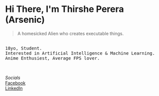 # Hi There, I'm Thirshe Perera (Arsenic)<br>
> A homesicked Alien who creates executable things. <br>


<br>
<div style="font-family: monospace;">
18yo, Student. <br>
Interested in Artificial Intelligence & Machine Learning.<br>
Anime Enthusiest, Average FPS lover.<br><br><br></div>


*Socials* <br>
 [Facebook](https://web.facebook.com/thirshe.perera)<br>[LinkedIn](https://www.linkedin.com/in/thirshe-perera-109644276/?lipi=urn%3Ali%3Apage%3Aprofile_common_profile_index%3Bd5c976e4-ae37-497b-b3bd-851b508d983c)



